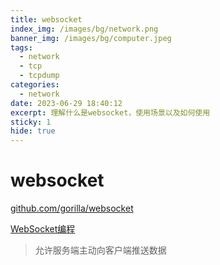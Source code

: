 ```yaml
---
title: websocket
index_img: /images/bg/network.png
banner_img: /images/bg/computer.jpeg
tags:
  - network
  - tcp
  - tcpdump
categories:
  - network
date: 2023-06-29 18:40:12
excerpt: 理解什么是websocket，使用场景以及如何使用
sticky: 1
hide: true
---
```


# websocket

[github.com/gorilla/websocket](github.com/gorilla/websocket)

[WebSocket编程](https://www.topgoer.com/%E7%BD%91%E7%BB%9C%E7%BC%96%E7%A8%8B/WebSocket%E7%BC%96%E7%A8%8B.html)

> 允许服务端主动向客户端推送数据